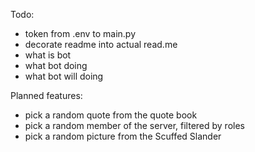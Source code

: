 Todo:
- token from .env to main.py
- decorate readme into actual read.me
 - what is bot
 - what bot doing
 - what bot will doing

Planned features:
- pick a random quote from the quote book
- pick a random member of the server, filtered by roles
- pick a random picture from the Scuffed Slander
